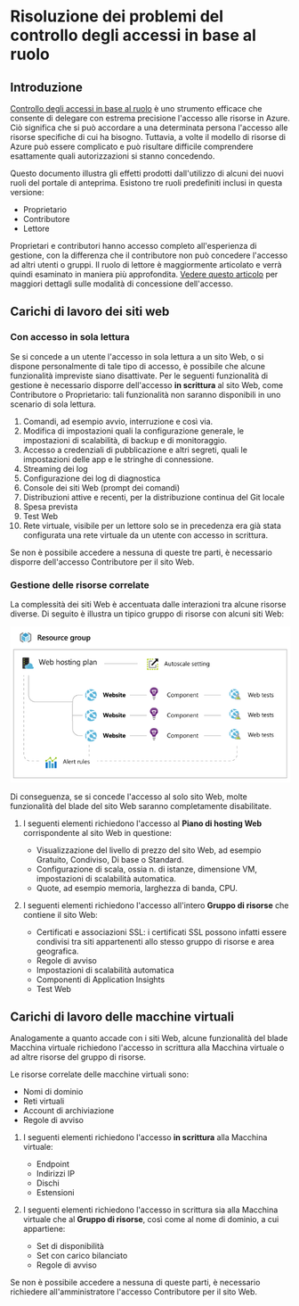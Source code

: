 <properties urlDisplayName="" pageTitle="Role based access control troubleshooting" metaKeywords="" description="" metaCanonical="" services="" documentationCenter="" title="Role based access control troubleshooting" authors="Stephen Siciliano"  solutions="" writer="" manager="" editor=""  />

<tags ms.service="multiple" ms.workload="multiple" ms.tgt_pltfrm="ibiza" ms.devlang="na" ms.topic="article" ms.date="01/01/1900" ms.author="Stephen Siciliano"></tags>

# Risoluzione dei problemi del controllo degli accessi in base al ruolo

## Introduzione

[Controllo degli accessi in base al ruolo](http://azure.microsoft.com/it-it/documentation/articles/role-based-access-control-configure/) è uno strumento efficace che consente di delegare con estrema precisione l'accesso alle risorse in Azure. Ciò significa che si può accordare a una determinata persona l'accesso alle risorse specifiche di cui ha bisogno. Tuttavia, a volte il modello di risorse di Azure può essere complicato e può risultare difficile comprendere esattamente quali autorizzazioni si stanno concedendo.

Questo documento illustra gli effetti prodotti dall'utilizzo di alcuni dei nuovi ruoli del portale di anteprima. Esistono tre ruoli predefiniti inclusi in questa versione:

-   Proprietario
-   Contributore
-   Lettore

Proprietari e contributori hanno accesso completo all'esperienza di gestione, con la differenza che il contributore non può concedere l'accesso ad altri utenti o gruppi. Il ruolo di lettore è maggiormente articolato e verrà quindi esaminato in maniera più approfondita. [Vedere questo articolo](http://azure.microsoft.com/it-it/documentation/articles/role-based-access-control-configure/) per maggiori dettagli sulle modalità di concessione dell'accesso.

## Carichi di lavoro dei siti web

### Con accesso in sola lettura

Se si concede a un utente l'accesso in sola lettura a un sito Web, o si dispone personalmente di tale tipo di accesso, è possibile che alcune funzionalità impreviste siano disattivate. Per le seguenti funzionalità di gestione è necessario disporre dell'accesso **in scrittura** al sito Web, come Contributore o Proprietario: tali funzionalità non saranno disponibili in uno scenario di sola lettura.

1.  Comandi, ad esempio avvio, interruzione e così via.
2.  Modifica di impostazioni quali la configurazione generale, le impostazioni di scalabilità, di backup e di monitoraggio.
3.  Accesso a credenziali di pubblicazione e altri segreti, quali le impostazioni delle app e le stringhe di connessione.
4.  Streaming dei log
5.  Configurazione dei log di diagnostica
6.  Console dei siti Web (prompt dei comandi)
7.  Distribuzioni attive e recenti, per la distribuzione continua del Git locale
8.  Spesa prevista
9.  Test Web
10. Rete virtuale, visibile per un lettore solo se in precedenza era già stata configurata una rete virtuale da un utente con accesso in scrittura.

Se non è possibile accedere a nessuna di queste tre parti, è necessario disporre dell'accesso Contributore per il sito Web.

### Gestione delle risorse correlate

La complessità dei siti Web è accentuata dalle interazioni tra alcune risorse diverse. Di seguito è illustra un tipico gruppo di risorse con alcuni siti Web:

![Gruppo di risorse di siti Web](./media/role-based-access-control-troubleshooting/Website-resource-model.png)

Di conseguenza, se si concede l'accesso al solo sito Web, molte funzionalità del blade del sito Web saranno completamente disabilitate.

1.  I seguenti elementi richiedono l'accesso al **Piano di hosting Web** corrispondente al sito Web in questione:

    -   Visualizzazione del livello di prezzo del sito Web, ad esempio Gratuito, Condiviso, Di base o Standard.
    -   Configurazione di scala, ossia n. di istanze, dimensione VM, impostazioni di scalabilità automatica.
    -   Quote, ad esempio memoria, larghezza di banda, CPU.

2.  I seguenti elementi richiedono l'accesso all'intero **Gruppo di risorse** che contiene il sito Web:

    -   Certificati e associazioni SSL: i certificati SSL possono infatti essere condivisi tra siti appartenenti allo stesso gruppo di risorse e area geografica.
    -   Regole di avviso
    -   Impostazioni di scalabilità automatica
    -   Componenti di Application Insights
    -   Test Web

## Carichi di lavoro delle macchine virtuali

Analogamente a quanto accade con i siti Web, alcune funzionalità del blade Macchina virtuale richiedono l'accesso in scrittura alla Macchina virtuale o ad altre risorse del gruppo di risorse.

Le risorse correlate delle macchine virtuali sono:

-   Nomi di dominio
-   Reti virtuali
-   Account di archiviazione
-   Regole di avviso

1.  I seguenti elementi richiedono l'accesso **in scrittura** alla Macchina virtuale:

    -   Endpoint
    -   Indirizzi IP
    -   Dischi
    -   Estensioni

2.  I seguenti elementi richiedono l'accesso in scrittura sia alla Macchina virtuale che al **Gruppo di risorse**, così come al nome di dominio, a cui appartiene:

    -   Set di disponibilità
    -   Set con carico bilanciato
    -   Regole di avviso

Se non è possibile accedere a nessuna di queste parti, è necessario richiedere all'amministratore l'accesso Contributore per il sito Web.

